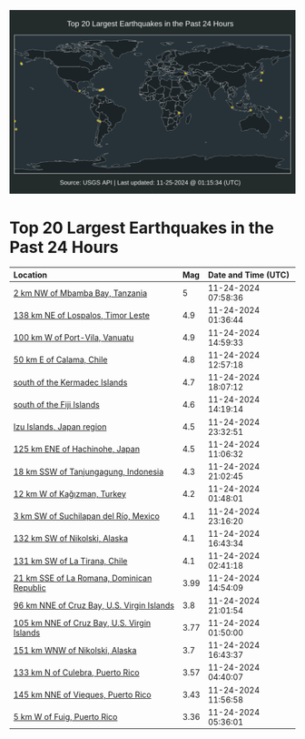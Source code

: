 ![Map](./map.png)

# Top 20 Largest Earthquakes in the Past 24 Hours

| Location | Mag | Date and Time (UTC) |
|:---|:---|:---|
| [2 km NW of Mbamba Bay, Tanzania](https://earthquake.usgs.gov/earthquakes/eventpage/us6000p7ec) | 5 | 11-24-2024 07:58:36 |
| [138 km NE of Lospalos, Timor Leste](https://earthquake.usgs.gov/earthquakes/eventpage/us6000p7cq) | 4.9 | 11-24-2024 01:36:44 |
| [100 km W of Port-Vila, Vanuatu](https://earthquake.usgs.gov/earthquakes/eventpage/us6000p7g0) | 4.9 | 11-24-2024 14:59:33 |
| [50 km E of Calama, Chile](https://earthquake.usgs.gov/earthquakes/eventpage/us6000p7fm) | 4.8 | 11-24-2024 12:57:18 |
| [south of the Kermadec Islands](https://earthquake.usgs.gov/earthquakes/eventpage/us6000p7gu) | 4.7 | 11-24-2024 18:07:12 |
| [south of the Fiji Islands](https://earthquake.usgs.gov/earthquakes/eventpage/us6000p7fw) | 4.6 | 11-24-2024 14:19:14 |
| [Izu Islands, Japan region](https://earthquake.usgs.gov/earthquakes/eventpage/us6000p7i6) | 4.5 | 11-24-2024 23:32:51 |
| [125 km ENE of Hachinohe, Japan](https://earthquake.usgs.gov/earthquakes/eventpage/us6000p7f7) | 4.5 | 11-24-2024 11:06:32 |
| [18 km SSW of Tanjungagung, Indonesia](https://earthquake.usgs.gov/earthquakes/eventpage/us6000p7hn) | 4.3 | 11-24-2024 21:02:45 |
| [12 km W of Kağızman, Turkey](https://earthquake.usgs.gov/earthquakes/eventpage/us6000p7cs) | 4.2 | 11-24-2024 01:48:01 |
| [3 km SW of Suchilapan del Río, Mexico](https://earthquake.usgs.gov/earthquakes/eventpage/us6000p7i5) | 4.1 | 11-24-2024 23:16:20 |
| [132 km SW of Nikolski, Alaska](https://earthquake.usgs.gov/earthquakes/eventpage/us6000p7gg) | 4.1 | 11-24-2024 16:43:34 |
| [131 km SW of La Tirana, Chile](https://earthquake.usgs.gov/earthquakes/eventpage/us6000p7cy) | 4.1 | 11-24-2024 02:41:18 |
| [21 km SSE of La Romana, Dominican Republic](https://earthquake.usgs.gov/earthquakes/eventpage/pr2024329004) | 3.99 | 11-24-2024 14:54:09 |
| [96 km NNE of Cruz Bay, U.S. Virgin Islands](https://earthquake.usgs.gov/earthquakes/eventpage/pr2024329005) | 3.8 | 11-24-2024 21:01:54 |
| [105 km NNE of Cruz Bay, U.S. Virgin Islands](https://earthquake.usgs.gov/earthquakes/eventpage/pr2024329001) | 3.77 | 11-24-2024 01:50:00 |
| [151 km WNW of Nikolski, Alaska](https://earthquake.usgs.gov/earthquakes/eventpage/ak024f4dlewu) | 3.7 | 11-24-2024 16:43:37 |
| [133 km N of Culebra, Puerto Rico](https://earthquake.usgs.gov/earthquakes/eventpage/pr2024329002) | 3.57 | 11-24-2024 04:40:07 |
| [145 km NNE of Vieques, Puerto Rico](https://earthquake.usgs.gov/earthquakes/eventpage/pr71466648) | 3.43 | 11-24-2024 11:56:58 |
| [5 km W of Fuig, Puerto Rico](https://earthquake.usgs.gov/earthquakes/eventpage/pr2024329003) | 3.36 | 11-24-2024 05:36:01 |
